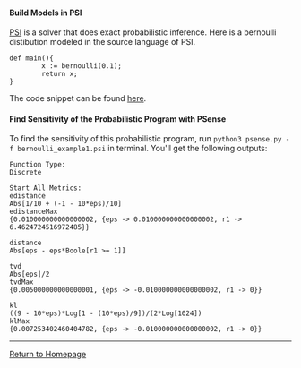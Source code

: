 
#### Build Models in PSI

[PSI](http://psisolver.org) is a solver that does exact probabilistic inference. Here is a bernoulli distibution modeled in the source language of PSI.

```{d}
def main(){
        x := bernoulli(0.1);
        return x;
}
```

The code snippet can be found [here](https://github.com/yekerr/PSense/blob/master/bernoulli_example1.psi).

#### Find Sensitivity of the Probabilistic Program with PSense

To find the sensitivity of this probabilistic program, run `python3 psense.py -f bernoulli_example1.psi` in terminal.
You'll get the following outputs:

```
Function Type:
Discrete

Start All Metrics:
edistance
Abs[1/10 + (-1 - 10*eps)/10]
edistanceMax
{0.010000000000000002, {eps -> 0.010000000000000002, r1 -> 6.4624724516972485}}

distance
Abs[eps - eps*Boole[r1 >= 1]]

tvd
Abs[eps]/2
tvdMax
{0.005000000000000001, {eps -> -0.010000000000000002, r1 -> 0}}

kl
((9 - 10*eps)*Log[1 - (10*eps)/9])/(2*Log[1024])
klMax
{0.007253402460404782, {eps -> -0.010000000000000002, r1 -> 0}}
```

***
[Return to Homepage](index.html)